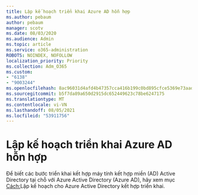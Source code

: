 ```yaml
---
title: Lập kế hoạch triển khai Azure AD hỗn hợp
ms.author: pebaum
author: pebaum
manager: scotv
ms.date: 08/03/2020
ms.audience: Admin
ms.topic: article
ms.service: o365-administration
ROBOTS: NOINDEX, NOFOLLOW
localization_priority: Priority
ms.collection: Adm_O365
ms.custom:
- "6138"
- "9003244"
ms.openlocfilehash: 8ac96031d4afd4b47357cca416b199c0bd895cfce5369e73aadf6bcf7138f2f7
ms.sourcegitcommit: b5f7da89a650d2915dc652449623c78be6247175
ms.translationtype: MT
ms.contentlocale: vi-VN
ms.lasthandoff: 08/05/2021
ms.locfileid: "53911756"
---
```

# <a name="plan-hybrid-azure-ad-implementation"></a>Lập kế hoạch triển khai Azure AD hỗn hợp

Để biết các bước triển khai kết hợp máy tính kết hợp miền (AD) Active Directory tại chỗ với Azure Active Directory (Azure AD), hãy xem mục [Cách:](https://docs.microsoft.com/azure/active-directory/devices/hybrid-azuread-join-plan)Lập kế hoạch cho Azure Active Directory kết hợp triển khai. 